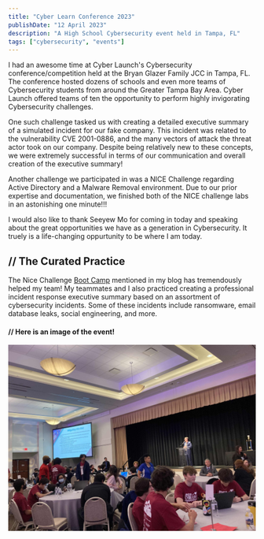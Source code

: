 ```yaml
---
title: "Cyber Learn Conference 2023"
publishDate: "12 April 2023"
description: "A High School Cybersecurity event held in Tampa, FL"
tags: ["cybersecurity", "events"]
---
```


I had an awesome time at Cyber Launch's Cybersecurity conference/competition held at the Bryan Glazer Family JCC in Tampa, FL. The conference hosted dozens of schools and even more teams of Cybersecurity students from around the Greater Tampa Bay Area. Cyber Launch offered teams of ten the opportunity to perform highly invigorating Cybersecurity challenges.

One such challenge tasked us with creating a detailed executive summary of a simulated incident for our fake company. This incident was related to the vulnerability CVE 2001-0886, and the many vectors of attack the threat actor took on our company. Despite being relatively new to these concepts, we were extremely successful in terms of our communication and overall creation of the executive summary!

Another challenge we participated in was a NICE Challenge regarding Active Directory and a Malware Removal environment. Due to our prior expertise and documentation, we finished both of the NICE challenge labs in an astonishing one minute!!!

I would also like to thank Seeyew Mo for coming in today and speaking about the great opportunities we have as a generation in Cybersecurity. It truely is a life-changing oppurtunity to be where I am today.

## // The Curated Practice

The Nice Challenge [Boot Camp](https://pepsec.com/boot-camp) mentioned in my blog has tremendously helped my team! My teammates and I also practiced creating a professional incident response executive summary based on an assortment of cybersecurity incidents. Some of these incidents include ransomware, email database leaks, social engineering, and more.

#### // Here is an image of the event!

![cyberlearn](https://raw.githubusercontent.com/linpep/blog-portfolio-images/ab54485e05d23502422db4541abfae43e736f532/cyberlearn2023.jpg)
